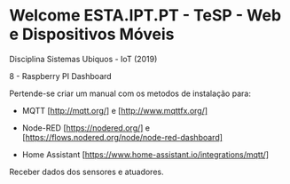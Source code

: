 # Welcome ESTA.IPT.PT - TeSP - Web e Dispositivos Móveis

Disciplina Sistemas Ubiquos - IoT (2019)

8 - Raspberry PI Dashboard

Pertende-se criar um manual com os metodos de instalação para:

- MQTT [http://mqtt.org/] e [http://www.mqttfx.org/]

- Node-RED [https://nodered.org/] e [https://flows.nodered.org/node/node-red-dashboard]

- Home Assistant [https://www.home-assistant.io/integrations/mqtt/]

Receber dados dos sensores e atuadores.